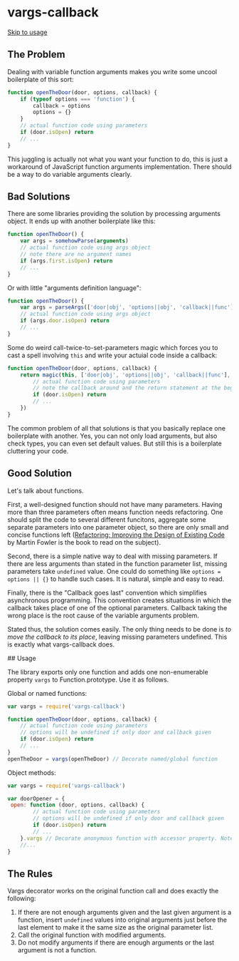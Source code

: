 # vargs-callback

[Skip to usage](#Usage)

## The Problem

Dealing with variable function arguments makes you write some uncool boilerplate of this sort:

```js
function openTheDoor(door, options, callback) {
    if (typeof options === 'function') {
        callback = options
        options = {}
    }
    // actual function code using parameters
    if (door.isOpen) return
    // ...
}
```

This juggling is actually not what you want your function to do, this is just a workaround of JavaScript function arguments implementation. There should be a way to do variable arguments clearly.

## Bad Solutions

There are some libraries providing the solution by processing arguments object. It ends up with another boilerplate like this:

```js
function openTheDoor() {
    var args = somehowParse(arguments)
    // actual function code using args object
    // note there are no argument names
    if (args.first.isOpen) return
    // ...
}
```

Or with little "arguments definition language":

```js
function openTheDoor() {
    var args = parseArgs(['door|obj', 'options||obj', 'callback||func'], arguments)
    // actual function code using args object
    if (args.door.isOpen) return
    // ...
}
```

Some do weird call-twice-to-set-parameters magic which forces you to cast a spell involving ```this``` and write your actuial code inside a callback:

```js
function openTheDoor(door, options, callback) {
    return magic(this, ['door|obj', 'options||obj', 'callback||func'], function () {
        // actual function code using parameters
        // note the callback around and the return statement at the beginning
        if (door.isOpen) return
        // ...
    })
}
```

The common problem of all that solutions is that you basically replace one boilerplate with another. Yes, you can not only load arguments, but also check types, you can even set default values. But still this is a boilerplate cluttering your code.

## Good Solution

Let's talk about functions.

First, a well-designed function should not have many parameters. Having more than three parameters often means function needs refactoring. One should split the code to several different funcitons, aggregate some separate parameters into one parameter object, so there are only small and concise functions left ([Refactoring: Improving the Design of Existing Code](http://www.amazon.com/Refactoring-Improving-Design-Existing-Code/dp/0201485672) by Martin Fowler is the book to read on the subject).

Second, there is a simple native way to deal with missing parameters. If there are less arguments than stated in the function parameter list, missing parameters take ```undefined``` value. One could do something like ```options = options || {}``` to handle such cases. It is natural, simple and easy to read.

Finally, there is the "Callback goes last" convention which simplifies asynchronous programming. This convention creates situations in which the callback takes place of one of the optional parameters. Callback taking the wrong place is the root cause of the variable arguments problem.

Stated thus, the solution comes easily. The only thing needs to be done is _to move the callback to its place_, leaving missing parameters undefined. This is exactly what vargs-callback does.

<a name="Usage" />
## Usage

The library exports only one function and adds one non-enumerable property ```vargs``` to Function.prototype. Use it as follows.

Global or named functions:

```js
var vargs = require('vargs-callback')

function openTheDoor(door, options, callback) {
    // actual function code using parameters
    // options will be undefined if only door and callback given
    if (door.isOpen) return
    // ...
}
openTheDoor = vargs(openTheDoor) // Decorate named/global function
```

Object methods:

```js
var vargs = require('vargs-callback')

var doorOpener = {
 open: function (door, options, callback) {
        // actual function code using parameters
        // options will be undefined if only door and callback given
        if (door.isOpen) return
        // ...
    }.vargs // Decorate anonymous function with accessor property. Note the absence of ()
    //...
}
```

## The Rules

Vargs decorator works on the original function call and does exactly the following:

1.  If there are not enough arguments given and the last given argument is a function, insert ```undefined``` values into original arguments just before the last element to make it the same size as the original parameter list.
2.  Call the original function with modified arguments.
3.  Do not modify arguments if there are enough arguments or the last argument is not a function.
